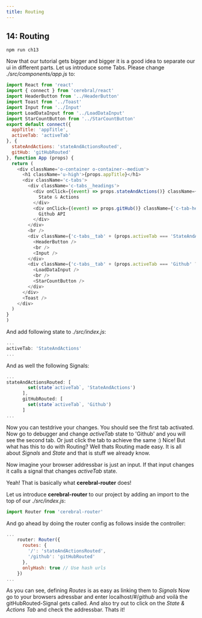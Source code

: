 ```yaml
---
title: Routing
---
```


## 14: Routing

`npm run ch13`

Now that our tutorial gets bigger and bigger it is a good idea to separate our ui in different parts.
Let us introduce some Tabs.
Please change *./src/components/app.js* to:
```js
import React from 'react'
import { connect } from 'cerebral/react'
import HeaderButton from '../HeaderButton'
import Toast from '../Toast'
import Input from '../Input'
import LoadDataInput from '../LoadDataInput'
import StarCountButton from '../StarCountButton'
export default connect({
  appTitle: 'appTitle',
  activeTab: 'activeTab'
}, {
  stateAndActions: 'stateAndActionsRouted',
  gitHub: 'gitHubRouted'
}, function App (props) {
  return (
    <div className='o-container o-container--medium'>
      <h1 className='u-high'>{props.appTitle}</h1>
      <div className='c-tabs'>
        <div className='c-tabs__headings'>
          <div onClick={(event) => props.stateAndActions()} className={'c-tab-heading c-tab-heading' + (props.activeTab === 'StateAndActions' ? '--active' : '')}>
            State & Actions
          </div>
          <div onClick={(event) => props.gitHub()} className={'c-tab-heading c-tab-heading' + (props.activeTab === 'Github' ? '--active' : '')}>
            Github API
          </div>
        </div>
        <br />
        <div className={'c-tabs__tab' + (props.activeTab === 'StateAndActions' ? '--active' : '')}>
          <HeaderButton />
          <br />
          <Input />
        </div>
        <div className={'c-tabs__tab' + (props.activeTab === 'Github' ? '--active' : '')}>
          <LoadDataInput />
          <br />
          <StarCountButton />
        </div>
      </div>
      <Toast />
    </div>
  )
}
)

```

And add following state to *./src/index.js*:
```js
...
activeTab: 'StateAndActions'
...
```
And as well the following Signals:
```js
...
stateAndActionsRouted: [
        set(state`activeTab`, 'StateAndActions')
      ],
      gitHubRouted: [
        set(state`activeTab`, 'Github')
      ]
...
```
Now you can testdrive your changes.
You should see the first tab activated.
Now go to debugger and change *activeTab* state to 'Github' and you will see the second tab.
Or just click the tab to achieve the same :)
Nice! But what has this to do with Routing?
Well thats Routing made easy. It is all about *Signals* and *State* and that is stuff we already know.

Now imagine your browser addressbar is just an input. If that input changes it calls a signal that changes *activeTab* state.

Yeah! That is basically what **cerebral-router** does! 

Let us introduce **cerebral-router** to our project by adding an import to the top of our *./src/index.js*:

```js
import Router from 'cerebral-router'

```

And go ahead by doing the router config as follows inside the controller:
```js
...
    router: Router({
      routes: {
        '/': 'stateAndActionsRouted',
        '/github': 'gitHubRouted'
      },
      onlyHash: true // Use hash urls
    })
...
```

As you can see, defining *Routes* is as easy as linking them to *Signals*
Now go to your browsers adressbar and enter localhost/#/*github* and voilà the gitHubRouted-Signal gets called.
And also try out to click on the *State & Actions Tab* and check the addressbar.
Thats it!
